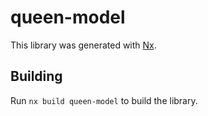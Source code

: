 # queen-model

This library was generated with [Nx](https://nx.dev).

## Building

Run `nx build queen-model` to build the library.
